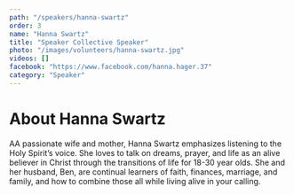 ```yaml
---
path: "/speakers/hanna-swartz"
order: 3
name: "Hanna Swartz"
title: "Speaker Collective Speaker"
photo: "/images/volunteers/hanna-swartz.jpg"
videos: []
facebook: "https://www.facebook.com/hanna.hager.37"
category: "Speaker"
---
```


# About Hanna Swartz

AA passionate wife and mother, Hanna Swartz emphasizes listening to the Holy Spirit’s voice. She loves to talk on dreams, prayer, and life as an alive believer in Christ through the transitions of life for 18-30 year olds. She and her husband, Ben, are continual learners of faith, finances, marriage, and family, and how to combine those all while living alive in your calling.